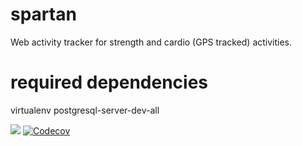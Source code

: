 # spartan
Web activity tracker for strength and cardio (GPS tracked) activities.

# required dependencies
  virtualenv
  postgresql-server-dev-all


<a href="https://travis-ci.org/podusowski/spartan"><img src="https://travis-ci.org/podusowski/spartan.svg?branch=master" /></a>
<a href="https://codecov.io/gh/podusowski/spartan"><img src="https://codecov.io/gh/podusowski/spartan/branch/master/graph/badge.svg" alt="Codecov" /></a>
